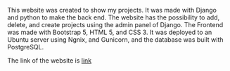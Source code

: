 This website was created to show my projects. It was made with Django and python to make the back end. The website has the possibility to add, delete, and create projects using the admin panel of Django. The Frontend was made with Bootstrap 5, HTML 5, and CSS 3. It was deployed to an Ubuntu server using Ngnix, and Gunicorn, and the database was built with PostgreSQL.

The link of the website is [link](https://meve404.com/)
